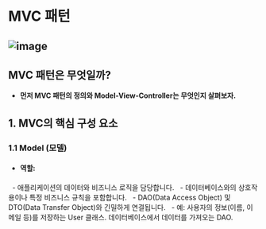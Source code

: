 # MVC 패턴 
![image](https://github.com/user-attachments/assets/f5889b1a-7e33-4ab7-8b14-0f7d5d72d2c0)
---

## MVC 패턴은 무엇일까?
 - **먼저 MVC 패턴의 정의와 Model-View-Controller는 무엇인지 살펴보자.**

## 1. MVC의 핵심 구성 요소
### 1.1 Model (모델)
- #### 역할:
&nbsp; - 애플리케이션의 데이터와 비즈니스 로직을 담당합니다.
&nbsp; - 데이터베이스와의 상호작용이나 특정 비즈니스 규칙을 포함합니다.
&nbsp; - DAO(Data Access Object) 및 DTO(Data Transfer Object)와 긴밀하게 연결됩니다.
&nbsp; - 예: 사용자의 정보(이름, 이메일 등)를 저장하는 User 클래스. 데이터베이스에서 데이터를 가져오는 DAO.
